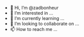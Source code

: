 - 👋 Hi, I’m @zadbonheur
- 👀 I’m interested in ...
- 🌱 I’m currently learning ...
- 💞️ I’m looking to collaborate on ...
- 📫 How to reach me ...

<!---
zadbonheur/zadbonheur is a ✨ special ✨ repository because its `README.md` (this file) appears on your GitHub profile.
You can click the Preview link to take a look at your changes.
--->
